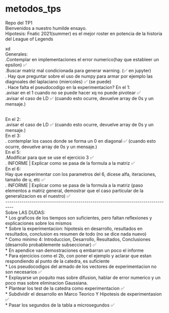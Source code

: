 # metodos_tps
Repo del TP1
<br>
Bienvenidos a nuestro humilde ensayo.
<br>
Hipotesis: Fnatic 2021(summer) es el mejor roster en potencia  de la historia del League of Legends


xd
<br> 
Generales:
<br>
.Contemplar en implementaciones el error numerico(hay que estableer un epsilon) ✅
<br>
.Buscar matriz mal condicionada para generar warning. (✅ en jupyter)
<br>
. Hay que preguntar sobre el uso de numpy para armar por ejemplo las diagnoales del laplaciano (miercoles) ✅ (se puede)
<br>
. Hace falta el pseudocodigo en la experimentacion?
En el 1:
<br>
.avisar en el 1 cuando no se puede hacer xq no puede pivotear ✅
<br>
.avisar el caso de LD ✅ (cuando esto ocurre, devuelve array de 0s y un mensaje.)

<br>
En el 2:
<br>
.avisar el caso de LD ✅ (cuando esto ocurre, devuelve array de 0s y un mensaje.)



<br>
En el 3:
<br>
. contemplar los casos donde se forma un 0 en diagonal ✅ (cuando esto ocurre, devuelve array de 0s y un mensaje.)

<br>
En el 5:
<br>
.Modificar para que se use el ejercicio 3 ✅
<br>
. INFORME | Explicar como se pasa de la formula a la matriz ✅

<br>
En el 6:
<br>
Hay que experimentar con los parametros del 6, dicese alfa, iteraciones, tamaño de u, etc ✅
<br>
. INFORME | Explicar como se pasa de la formula a la matriz (paso elementos a matriz general, demostrar que el caso particular de la generalizacion es el nuestro) ✅
<br>
----------------------------------------------------------------------------------
<br>
  Sobre LAS DUDAS:
<br>
* Los graficos de los tiempos son suficientes, pero faltan reflexiones y explicaciones sobre los mismos
<br>
* Sobre la experimentacion: hipotesis en desarrollo, resultados en resultados, conclusion es resumen de todo (no se dice nada nuevo)
<br>
* Como minimo 4: Introduccion, Desarrollo, Resultados, Conclusiones (desarrollo probablemente subseccionar) ✅
<br>
* En apendice van demostraciones q embarran un poco el informe 
<br> 
* Para ejercicios como el 2b, con poner el ejemplo y aclarar que estan respondiendo al punto de la catedra, es suficiente
<br>
* Los pseudocodigos del armado de los vectores de experimentacion no son necesarios ✅
<br>
* Explayarse un poquito mas sobre difusion, hablar de error numerico y un poco mas sobre eliminacion Gaussiana.
<br>
* Plantear los test de la catedra como experimentacion ✅
<br>
* Subdividir el desarrollo en Marco Teorico Y Hipotesis de experimentasion ✅
<br>
* Pasar los segundos de la tabla a microsegundos ✅
